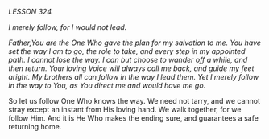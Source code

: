 *LESSON 324*

*I merely follow, for I would not lead.*

_Father,You are the One Who gave the plan for my salvation to me. You have set the way I am to go, the role to take, and every step in my appointed path. I cannot lose the way. I can but choose to wander off a while, and then return. Your loving Voice will always call me back, and guide my feet aright. My brothers all can follow in the way I lead them. Yet I merely follow in the way to You, as You direct me and would have me go._

So let us follow One Who knows the way. We need not tarry, and we cannot stray except an instant from His loving hand. We walk together, for we follow Him. And it is He Who makes the ending sure, and guarantees a safe returning home.